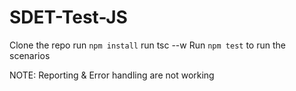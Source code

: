 # SDET-Test-JS
Clone  the repo
run `npm install`
run tsc --w
Run `npm test` to run the scenarios 

NOTE: Reporting & Error handling are not working
